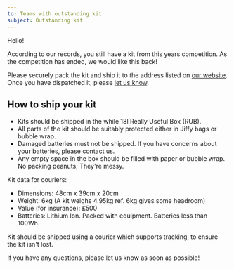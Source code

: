 ```yaml
---
to: Teams with outstanding kit
subject: Outstanding kit
---
```


Hello!

According to our records, you still have a kit from this years competition. As the competition has ended, we would like this back!

Please securely pack the kit and ship it to the address listed on [our website](https://studentrobotics.org/contact/). Once you have dispatched it, please [let us know](mailto:teams@studentrobotics.org).

## How to ship your kit

- Kits should be shipped in the while 18l Really Useful Box (RUB).
- All parts of the kit should be suitably protected either in Jiffy bags or bubble wrap.
- Damaged batteries must not be shipped. If you have concerns about your batteries, please contact us.
- Any empty space in the box should be filled with paper or bubble wrap. No packing peanuts; They're messy.

Kit data for couriers:

- Dimensions: 48cm x 39cm x 20cm
- Weight: 6kg (A kit weighs 4.95kg ref. 6kg gives some headroom)
- Value (for insurance): £500
- Batteries: Lithium Ion. Packed with equipment. Batteries less than 100Wh.

Kit should be shipped using a courier which supports tracking, to ensure the kit isn't lost.

If you have any questions, please let us know as soon as possible!
